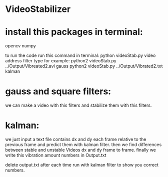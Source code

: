 # VideoStabilizer
# install this packages in terminal:
  opencv
  numpy
 
 to run the code run this command in terminal:
 python videoStab.py video address filter type
 for example:
  python2 videoStab.py ../Output/Vibreated2.avi gauss
  python2 videoStab.py ../Output/Vibrated2.txt kalman
 
 # gauss and square filters:
 we can make a video with this filters and stabilize them with this filters.
 
 # kalman:
 we just input a text file contains dx and dy each frame relative to  the previous frame and predict them with kalman filter.
 then we find differences between stable and unstable Videos dx and dy frame to frame.
 finally we write this vibration amount numbers in Output.txt
 
 delete output.txt after each time run with kalman filter to show you correct numbers.
